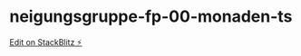 # neigungsgruppe-fp-00-monaden-ts

[Edit on StackBlitz ⚡️](https://stackblitz.com/edit/neigungsgruppe-fp-00-monaden-ts)